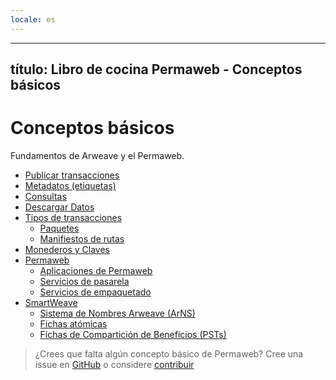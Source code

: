 ```yaml
---
locale: es
---
```

---
título: Libro de cocina Permaweb - Conceptos básicos
---

# Conceptos básicos

Fundamentos de Arweave y el Permaweb.

- [Publicar transacciones](post-transactions.md)
- [Metadatos (etiquetas)](tags.md)
- [Consultas](queryTransactions.md)
- [Descargar Datos](/guides/http-api.md)
- [Tipos de transacciones](bundles.md)
  - [Paquetes](bundles.md)
  - [Manifiestos de rutas](manifests.md)
- [Monederos y Claves](keyfiles-and-wallets.md)
- [Permaweb](permaweb.md)
  - [Aplicaciones de Permaweb](permawebApplications.md)
  - [Servicios de pasarela](gateways.md)
  - [Servicios de empaquetado](bundlers.md)
- [SmartWeave](smartweave.md)
  - [Sistema de Nombres Arweave (ArNS)](arns.md)
  - [Fichas atómicas](atomic-tokens.md)
  - [Fichas de Compartición de Beneficios (PSTs)](psts.md)

>¿Crees que falta algún concepto básico de Permaweb? Cree una issue en [GitHub](https://github.com/twilson63/permaweb-cookbook/issues) o considere [contribuir](../getting-started/contributing.md)